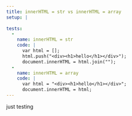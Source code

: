 ```yaml
---
title: innerHTML = str vs innerHTML = array
setup: |
  
tests:
  -
    name: innerHTML = str
    code: |
      var html = [];
      html.push("<div><h1>hello</h1></div>");
      document.innerHTML = html.join("");
  -
    name: innerHTML = array
    code: |
      var html = "<div><h1>hello</h1></div>";
      document.innerHTML = html;
---
```

just testing
